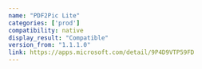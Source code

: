 ```yaml
---
name: "PDF2Pic Lite"
categories: ['prod']
compatibility: native
display_result: "Compatible"
version_from: "1.1.1.0"
link: https://apps.microsoft.com/detail/9P4D9VTP59FD
---
```

